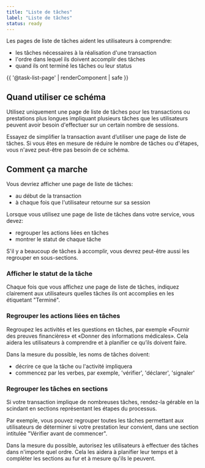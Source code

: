 ```yaml
---
title: "Liste de tâches"
label: "Liste de tâches"
status: ready
---
```


Les pages de liste de tâches aident les utilisateurs à comprendre:

- les tâches nécessaires à la réalisation d'une transaction
- l'ordre dans lequel ils doivent accomplir des tâches
- quand ils ont terminé les tâches ou leur status 

{{ '@task-list-page' | renderComponent | safe }}

## Quand utiliser ce schéma

Utilisez uniquement une page de liste de tâches pour les transactions ou
prestations plus longues impliquant plusieurs tâches que les utilisateurs
peuvent avoir besoin d'effectuer sur un certain nombre de sessions.

Essayez de simplifier la transaction avant d’utiliser une page de liste de
tâches. Si vous êtes en mesure de réduire le nombre de tâches ou d'étapes, vous
n'avez peut-être pas besoin de ce schéma.

## Comment ça marche

Vous devriez afficher une page de liste de tâches:

- au début de la transaction
- à chaque fois que l'utilisateur retourne sur sa session

Lorsque vous utilisez une page de liste de tâches dans votre service, vous
devez:

- regrouper les actions liées en tâches
- montrer le statut de chaque tâche 

S'il y a beaucoup de tâches à accomplir, vous devrez peut-être aussi les
regrouper en sous-sections. 

### Afficher le statut de la tâche

Chaque fois que vous affichez une page de liste de tâches, indiquez clairement
aux utilisateurs quelles tâches ils ont accomplies en les étiquetant "Terminé". 

### Regrouper les actions liées en tâches

Regroupez les activités et les questions en tâches, par exemple «Fournir des
preuves financières» et «Donner des informations médicales». Cela aidera les
utilisateurs à comprendre et à planifier ce qu’ils doivent faire.

Dans la mesure du possible, les noms de tâches doivent:

- décrire ce que la tâche ou l'activité impliquera
- commencez par les verbes, par exemple, 'vérifier', 'déclarer', 'signaler' 

### Regrouper les tâches en sections

Si votre transaction implique de nombreuses tâches, rendez-la gérable en la
scindant en sections représentant les étapes du processus.

Par exemple, vous pouvez regrouper toutes les tâches permettant aux utilisateurs
de déterminer si votre prestation leur convient, dans une section intitulée
"Vérifier avant de commencer".

Dans la mesure du possible, autorisez les utilisateurs à effectuer des tâches
dans n'importe quel ordre. Cela les aidera à planifier leur temps et à compléter
les sections au fur et à mesure qu'ils le peuvent.
